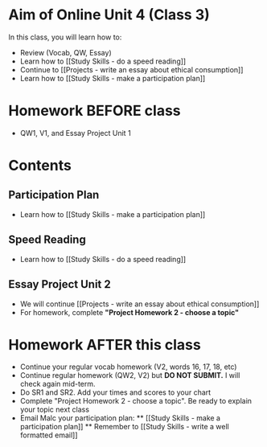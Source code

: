 # Aim of Online Unit 4 (Class 3)
In this class, you will learn how to:
* Review (Vocab, QW, Essay)
* Learn how to [[Study Skills - do a speed reading]] 
* Continue to [[Projects - write an essay about ethical consumption]]
* Learn how to [[Study Skills - make a participation plan]]


# Homework BEFORE class
* QW1, V1, and Essay Project Unit 1

# Contents
## Participation Plan
* Learn how to [[Study Skills - make a participation plan]]

## Speed Reading 
* Learn how to [[Study Skills - do a speed reading]] 

## Essay Project Unit 2
* We will continue [[Projects - write an essay about ethical consumption]]
* For homework, complete __"Project Homework 2 - choose a topic"__ 

# Homework AFTER this class
* Continue your regular vocab homework (V2, words 16, 17, 18, etc)
* Continue regular homework (QW2, V2) but __DO NOT SUBMIT.__  I will check again mid-term.
* Do SR1 and SR2. Add your times and scores to your chart
* Complete "Project Homework 2 - choose a topic". Be ready to explain your topic next class
* Email Malc your participation plan: 
** [[Study Skills - make a participation plan]]
** Remember to [[Study Skills - write a well formatted email]]





